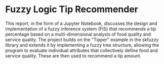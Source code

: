 # Fuzzy Logic Tip Recommender
This report, in the form of a Jupyter Notebook, discusses the design and implementation of a fuzzy inference system (FIS) that recommends a tip percentage based on a multi-dimensional analysis of food quality and service quality. The project builds on the "Tipper" example in the skfuzzy library and extends it by implementing a fuzzy tree structure, allowing the program to evaluate individual attributes that collectively define food and service quality. These are then used to recommend a tip amount.
